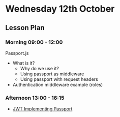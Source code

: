 # Wednesday 12th October

## Lesson Plan

### Morning 09:00 - 12:00

Passport.js

+ What is it?
    + Why do we use it?
    + Using passport as middleware
    + Using passport with request headers
+ Authentication middleware example (roles)

### Afternoon 13:00 - 16:15

+ [JWT Implementing Passport](https://github.com/GillesDCI/jwt-passport-assignment)

